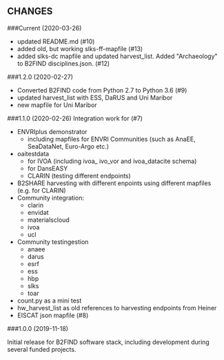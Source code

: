 ## CHANGES 
###Current (2020-03-26)
* updated README.md (#10)
* added old, but working slks-ff-mapfile (#13)
* added slks-dc mapfile and updated harvest_list. Added "Archaeology" to B2FIND disciplines.json. (#12) 

###1.2.0 (2020-02-27)
* Converted B2FIND code from Python 2.7 to Python 3.6 (#9)
* updated harvest_list with ESS, DaRUS and Uni Maribor
* new mapfile for Uni Maribor

###1.1.0 (2020-02-26)
Integration work for (#7)
+ ENVRIplus demonstrator 
  - including mapfiles for ENVRI Communities (such as AnaEE, SeaDataNet, Euro-Argo etc.)
+ oaitestdata 
  - for IVOA (including ivoa_ ivo_vor and ivoa_datacite schema)
  - for DansEASY
  - CLARIN (testing different endpoints)
+ B2SHARE harvesting with different enpoints using different mapfiles (e.g. for CLARIN)
+ Community integration:
  - clarin
  - envidat
  - materialscloud
  - ivoa
  - ucl
+ Community testingestion
  - anaee
  - darus
  - esrf
  - ess
  - hbp
  - slks
  - toar
+ count.py as a mini test
+ hw_harvest_list as old references to harvesting endpoints from Heiner
+ EISCAT json mapfile (#8)

###1.0.0 (2019-11-18)

Initial release for B2FIND software stack, including development during several funded projects.  
